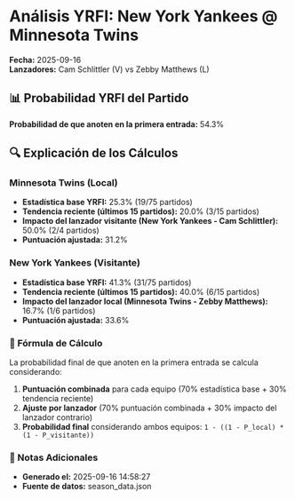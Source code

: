 # Análisis YRFI: New York Yankees @ Minnesota Twins

**Fecha:** 2025-09-16  
**Lanzadores:** Cam Schlittler (V) vs Zebby Matthews (L)

## 📊 Probabilidad YRFI del Partido

**Probabilidad de que anoten en la primera entrada:** 54.3%

## 🔍 Explicación de los Cálculos

### Minnesota Twins (Local)
- **Estadística base YRFI:** 25.3% (19/75 partidos)
- **Tendencia reciente (últimos 15 partidos):** 20.0% (3/15 partidos)
- **Impacto del lanzador visitante (New York Yankees - Cam Schlittler):** 50.0% (2/4 partidos)
- **Puntuación ajustada:** 31.2%

### New York Yankees (Visitante)
- **Estadística base YRFI:** 41.3% (31/75 partidos)
- **Tendencia reciente (últimos 15 partidos):** 40.0% (6/15 partidos)
- **Impacto del lanzador local (Minnesota Twins - Zebby Matthews):** 16.7% (1/6 partidos)
- **Puntuación ajustada:** 33.6%

### 📝 Fórmula de Cálculo

La probabilidad final de que anoten en la primera entrada se calcula considerando:
1. **Puntuación combinada** para cada equipo (70% estadística base + 30% tendencia reciente)
2. **Ajuste por lanzador** (70% puntuación combinada + 30% impacto del lanzador contrario)
3. **Probabilidad final** considerando ambos equipos: `1 - ((1 - P_local) * (1 - P_visitante))`

### 📌 Notas Adicionales

- **Generado el:** 2025-09-16 14:58:27
- **Fuente de datos:** season_data.json
